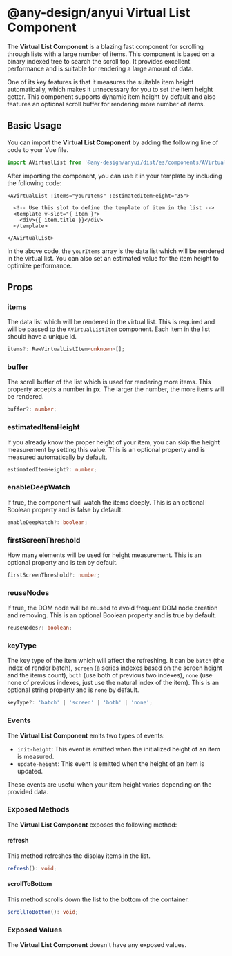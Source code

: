 # @any-design/anyui Virtual List Component

The **Virtual List Component** is a blazing fast component for scrolling through lists with a large number of items. This component is based on a binary indexed tree to search the scroll top. It provides excellent performance and is suitable for rendering a large amount of data. 

One of its key features is that it measures the suitable item height automatically, which makes it unnecessary for you to set the item height getter. This component supports dynamic item height by default and also features an optional scroll buffer for rendering more number of items. 

## Basic Usage

You can import the **Virtual List Component** by adding the following line of code to your Vue file.

```javascript
import AVirtualList from '@any-design/anyui/dist/es/components/AVirtualList';
```

After importing the component, you can use it in your template by including the following code:

```vue
<AVirtualList :items="yourItems" :estimatedItemHeight="35">
  
  <!-- Use this slot to define the template of item in the list -->
  <template v-slot="{ item }">
    <div>{{ item.title }}</div>
  </template>

</AVirtualList>
```

In the above code, the `yourItems` array is the data list which will be rendered in the virtual list. You can also set an estimated value for the item height to optimize performance.

## Props

### items

The data list which will be rendered in the virtual list. This is required and will be passed to the `AVirtualListItem` component. Each item in the list should have a unique id.

```typescript
items?: RawVirtualListItem<unknown>[];
```

### buffer

The scroll buffer of the list which is used for rendering more items. This property accepts a number in px. The larger the number, the more items will be rendered.

```typescript
buffer?: number;
```

### estimatedItemHeight

If you already know the proper height of your item, you can skip the height measurement by setting this value. This is an optional property and is measured automatically by default.

```typescript
estimatedItemHeight?: number;
```

### enableDeepWatch

If true, the component will watch the items deeply. This is an optional Boolean property and is false by default.

```typescript
enableDeepWatch?: boolean;
```

### firstScreenThreshold

How many elements will be used for height measurement. This is an optional property and is ten by default.

```typescript
firstScreenThreshold?: number;
```

### reuseNodes

If true, the DOM node will be reused to avoid frequent DOM node creation and removing. This is an optional Boolean property and is true by default.

```typescript
reuseNodes?: boolean;
```

### keyType

The key type of the item which will affect the refreshing. It can be  `batch`  (the index of render batch),  `screen`  (a series indexes based on the screen height and the items count),  `both`  (use both of previous two indexes),  `none`  (use none of previous indexes, just use the natural index of the item). This is an optional string property and is `none`  by default.

```typescript
keyType?: 'batch' | 'screen' | 'both' | 'none';
```

### Events

The **Virtual List Component** emits two types of events:

- `init-height`: This event is emitted when the initialized height of an item is measured.
- `update-height`: This event is emitted when the height of an item is updated.

These events are useful when your item height varies depending on the provided data.

### Exposed Methods

The **Virtual List Component** exposes the following method:

#### refresh

This method refreshes the display items in the list.

```typescript
refresh(): void;
```

#### scrollToBottom

This method scrolls down the list to the bottom of the container.

```typescript
scrollToBottom(): void;
```

### Exposed Values

The **Virtual List Component** doesn't have any exposed values.